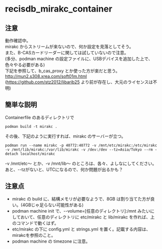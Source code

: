 # recisdb_mirakc_container
## 注意
動作確認中。  
mirakc からストリームが来ないので、何か設定を見落としてそう。  
また、B-CASカードリーダーに関しては試していないので注意。  
(多分、podman machine の設定ファイルに、USBデバイスを追加した上で、色々やる必要がある)  
下記を参照して、b_cas_proxy とか使った方が楽だと思う。  
http://mun2.s308.xrea.com/soft01m.html  
(https://github.com/stz2012/libarib25 より前が存在し、大元のライセンスは不明)
## 簡単な説明
Containerfile のあるディレクトリで
```
podman build -t mirakc .
```
その後、下記のように実行すれば、mirakc のサーバーが立つ。
```
podman run --name mirakc -p 40772:40772 -v /mnt/etc/mirakc:/etc/mirakc -v /mnt/lib/mirakc:/var/lib/mirakc -v /dev:/dev --tz=Asia/Tokyo --rm -detach localhost/mirakc
```
-v /mnt/etc〜 とか、-v /mnt/lib〜 のところは、各々、よしなにしてください。  
あと、--tzがないと、UTCになるので、何か問題が出るかも？
## 注意点
- mirakc の build に、結構メモリが必要なようで、8GB は割り当てた方が良い。(4GBじゃ足らない可能性がある)
- podman machine init で、--volume=[任意のディレクトリ]:/mnt みたいにしておいて、任意のディレクトリに etc/mirakc と lib/mirakc を作れば、上のコマンドで動くはず。
- etc/mirakc の下に config.yml と strings.yml を置く。記載する内容は、mirakcを参照のこと。
- podman machine の timezone に注意。
